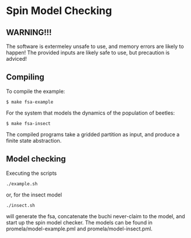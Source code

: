
# Spin Model Checking

## WARNING!!!
The software is extermeley unsafe to use, and memory errors are likely to happen! The provided inputs are likely safe to use, but precaution is adviced!

## Compiling
To compile the example:
```
$ make fsa-example
```
For the system that models the dynamics of the population of beetles:
```
$ make fsa-insect
```
The compiled programs take a gridded partition as input, and produce a finite state abstraction.

## Model checking
Executing the scripts 
```
./example.sh
```
or, for the insect model
```
./insect.sh
```
will generate the fsa, concatenate the buchi never-claim to the model, and start up the spin model checker.
The models can be found in promela/model-example.pml and promela/model-insect.pml.








